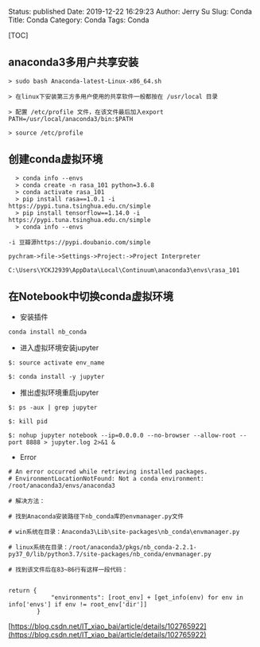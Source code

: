 Status: published
Date: 2019-12-22 16:29:23
Author: Jerry Su
Slug: Conda
Title: Conda
Category: Conda 
Tags: Conda

[TOC]

## anaconda3多用户共享安装

```
> sudo bash Anaconda-latest-Linux-x86_64.sh

> 在linux下安装第三方多用户使用的共享软件一般都按在 /usr/local 目录

> 配置 /etc/profile 文件，在该文件最后加入export PATH=/usr/local/anaconda3/bin:$PATH

> source /etc/profile
```


## 创建conda虚拟环境

```
  > conda info --envs
  > conda create -n rasa_101 python=3.6.8
  > conda activate rasa_101
  > pip install rasa==1.0.1 -i https://pypi.tuna.tsinghua.edu.cn/simple
  > pip install tensorflow==1.14.0 -i https://pypi.tuna.tsinghua.edu.cn/simple
  > conda info --envs
```

`-i 豆瓣源https://pypi.doubanio.com/simple`

```
pychram->file->Settings->Project:->Project Interpreter

C:\Users\YCKJ2939\AppData\Local\Continuum\anaconda3\envs\rasa_101
```

## 在Notebook中切换conda虚拟环境

- 安装插件
 
`conda install nb_conda`

- 进入虚拟环境安装jupyter

```
$: source activate env_name

$: conda install -y jupyter

```

- 推出虚拟环境重启jupyter

```
$: ps -aux | grep jupyter

$: kill pid

$: nohup jupyter notebook --ip=0.0.0.0 --no-browser --allow-root --port 8888 > jupyter.log 2>&1 &

```

- Error

```
# An error occurred while retrieving installed packages.
# EnvironmentLocationNotFound: Not a conda environment: /root/anaconda3/envs/anaconda3

# 解决方法：

# 找到Anaconda安装路径下nb_conda库的envmanager.py文件

# win系统在目录：Anaconda3\Lib\site-packages\nb_conda\envmanager.py

# linux系统在目录：/root/anaconda3/pkgs/nb_conda-2.2.1-py37_0/lib/python3.7/site-packages/nb_conda/envmanager.py

# 找到该文件后在83~86行有这样一段代码：


return {
            "environments": [root_env] + [get_info(env) for env in info['envs'] if env != root_env['dir']]
        }
```
[https://blog.csdn.net/IT_xiao_bai/article/details/102765922](https://blog.csdn.net/IT_xiao_bai/article/details/102765922)
